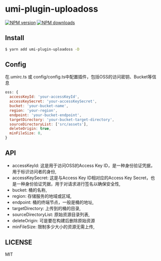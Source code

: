 # umi-plugin-uploadoss

[![NPM version](https://img.shields.io/npm/v/umi-plugin-uploadoss.svg?style=flat)](https://npmjs.org/package/umi-plugin-uploadoss)
[![NPM downloads](http://img.shields.io/npm/dm/umi-plugin-uploadoss.svg?style=flat)](https://npmjs.org/package/umi-plugin-uploadoss)

## Install

```bash
$ yarn add umi-plugin-uploadoss -D
```

## Config

在.umirc.ts 或 config/config.ts中配置插件，包括OSS的访问密钥、Bucket等信息

```js
oss: {
  accessKeyId: 'your-accessKeyId',
  accessKeySecret: 'your-accessKeySecret',
  bucket: 'your-bucket-name',
  region: 'your-region',
  endpoint: 'your-bucket-endpoint',
  targetDirectory: 'your-bucket-target-directory',
  sourceDirectoryList: ['src/assets'],
  deleteOrigin: true,
  minFileSize: 0,
}
```

## API

+ accessKeyId: 这是用于访问OSS的Access Key ID，是一种身份验证凭据，用于标识访问者的身份,
+ accessKeySecret: 这是与Access Key ID相对应的Access Key Secret，也是一种身份验证凭据，用于对请求进行签名以确保安全性,
+ bucket: 桶的名称,
+ region: 存储服务的地域或区域,
+ endpoint: 桶的终端节点，一般是桶的地址,
+ targetDirectory: 上传到的桶的目录,
+ sourceDirectoryList: 原始资源目录列表,
+ deleteOrigin: 可是要在构建后删除原始资源
+ minFileSize: 限制多少大小的资源无需上传,


## LICENSE

MIT
